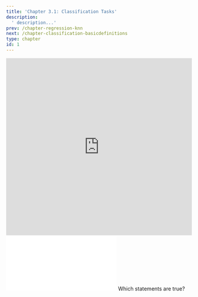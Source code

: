 ```yaml
---
title: 'Chapter 3.1: Classification Tasks'
description:
  ' description...'
prev: /chapter-regression-knn
next: /chapter-classification-basicdefinitions
type: chapter
id: 1
---
```


<exercise id="1" title="Video Lecture">

<iframe width="100%" height="480" src="https://www.youtube.com/embed/JhNydqlMVeE" frameborder="0" allow="accelerometer; autoplay; encrypted-media; gyroscope; picture-in-picture" allowfullscreen></iframe>

</exercise>

<exercise id="2" title="Slides">

<object data="pdfs/3/slides-classification-tasks.pdf" type="application/pdf" style="width:100%;height:480px">
    <embed src="pdfs/3/slides-classification-tasks.pdf" type="application/pdf" />
</object>

</exercise>


<exercise id="3" title="Quiz">
Which statements are true?
<choice>
<opt text="Classification is part of supervised learning." correct="true">
</opt>
<opt text="Scoring classifiers output numbers between 0 and 1">
</opt>
<opt text="Probabilistic classifiers output numbers between 0 and 1" correct="true">
</opt>
<opt text="With scoring classifiers one can obtain class labels by using a threshold" correct="true">
</opt>
<opt text="The decision boundary is independent of the used model.">
</opt>
<opt text="For the discriminant approach we must have a loss function for minimization." correct="true">
</opt>
<opt text="The generative and discriminant approach are basically the same.">
</opt>
<opt text="The generative approach is a probabilistic approach." correct="true">
</opt>
<opt text="Binary classification uses two discriminant functions.">
</opt>
<opt text="Linear classifiers can just learn linear decision boundaries.">
</opt>
<opt text="Logistic regression is an example for the discriminant approach." correct="true">
</opt>
<opt text="Linear classifiers specify the discriminant function with linear functions." correct="true">
</opt>
</choice>
</exercise>

